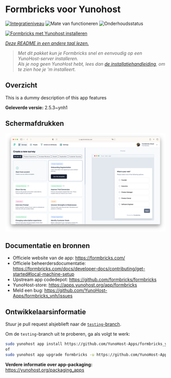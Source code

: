 <!--
NB: Deze README is automatisch gegenereerd door <https://github.com/YunoHost/apps/tree/master/tools/readme_generator>
Hij mag NIET handmatig aangepast worden.
-->

# Formbricks voor Yunohost

[![Integratieniveau](https://dash.yunohost.org/integration/formbricks.svg)](https://ci-apps.yunohost.org/ci/apps/formbricks/) ![Mate van functioneren](https://ci-apps.yunohost.org/ci/badges/formbricks.status.svg) ![Onderhoudsstatus](https://ci-apps.yunohost.org/ci/badges/formbricks.maintain.svg)

[![Formbricks met Yunohost installeren](https://install-app.yunohost.org/install-with-yunohost.svg)](https://install-app.yunohost.org/?app=formbricks)

*[Deze README in een andere taal lezen.](./ALL_README.md)*

> *Met dit pakket kun je Formbricks snel en eenvoudig op een YunoHost-server installeren.*  
> *Als je nog geen YunoHost hebt, lees dan [de installatiehandleiding](https://yunohost.org/install), om te zien hoe je 'm installeert.*

## Overzicht

This is a dummy description of this app features


**Geleverde versie:** 2.5.3~ynh1

## Schermafdrukken

![Schermafdrukken van Formbricks](./doc/screenshots/screenshot.png)

## Documentatie en bronnen

- Officiele website van de app: <https://formbricks.com/>
- Officiele beheerdersdocumentatie: <https://formbricks.com/docs/developer-docs/contributing/get-started#local-machine-setup>
- Upstream app codedepot: <https://github.com/formbricks/formbricks>
- YunoHost-store: <https://apps.yunohost.org/app/formbricks>
- Meld een bug: <https://github.com/YunoHost-Apps/formbricks_ynh/issues>

## Ontwikkelaarsinformatie

Stuur je pull request alsjeblieft naar de [`testing`-branch](https://github.com/YunoHost-Apps/formbricks_ynh/tree/testing).

Om de `testing`-branch uit te proberen, ga als volgt te werk:

```bash
sudo yunohost app install https://github.com/YunoHost-Apps/formbricks_ynh/tree/testing --debug
of
sudo yunohost app upgrade formbricks -u https://github.com/YunoHost-Apps/formbricks_ynh/tree/testing --debug
```

**Verdere informatie over app-packaging:** <https://yunohost.org/packaging_apps>
